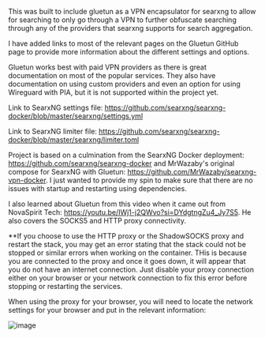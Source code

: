 This was built to include gluetun as a VPN encapsulator for searxng to allow for searching to only go through a VPN to further obfuscate searching through any of the providers that searxng supports for search aggregation.

I have added links to most of the relevant pages on the Gluetun GitHub page to provide more information about the different settings and options. 

Gluetun works best with paid VPN providers as there is great documentation on most of the popular services. They also have documentation on using custom providers and even an option for using Wireguard with PIA, but it is not supported within the project yet.

Link to SearxNG settings file: https://github.com/searxng/searxng-docker/blob/master/searxng/settings.yml

Link to SearxNG limiter file: https://github.com/searxng/searxng-docker/blob/master/searxng/limiter.toml

Project is based on a culmination from the SearxNG Docker deployment: https://github.com/searxng/searxng-docker and MrWazaby's original compose for SearxNG with Gluetun: https://github.com/MrWazaby/searxng-vpn-docker. I just wanted to provide my spin to make sure that there are no issues with startup and restarting using dependencies.

I also learned about Gluetun from this video when it came out from NovaSpirit Tech: https://youtu.be/IWj1-j2QWvo?si=DYdgtngZu4_Jy7S5. He also covers the SOCKS5 and HTTP proxy connectivity.

**If you choose to use the HTTP proxy or the ShadowSOCKS proxy and restart the stack, you may get an error stating that the stack could not be stopped or similar errors when working on the container. THis is because you are connected to the proxy and once it goes down, it will appear that you do not have an internet connection. Just disable your proxy connection either on your browser or your network connection to fix this error before stopping or restarting the services.

When using the proxy for your browser, you will need to locate the network settings for your browser and put in the relevant information:

![image](https://github.com/user-attachments/assets/245e90d4-227b-49a6-8358-0d27312cbc64)
